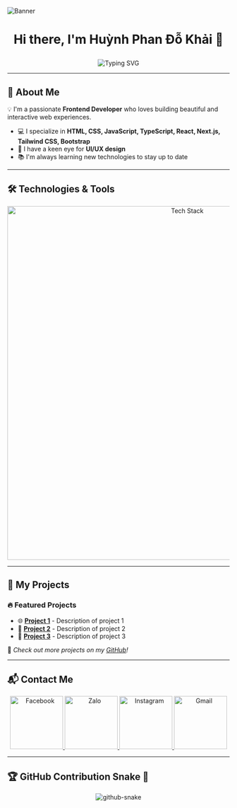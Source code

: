 ![Banner](https://your-banner-url.com/banner.png)

# <p align="center"><b><span style="animation: fadeIn 2s ease-in-out; display: block;">Hi there, I'm Huỳnh Phan Đỗ Khải 👋</span></b></p>

<p align="center">
  <img src="https://readme-typing-svg.herokuapp.com?font=Fira+Code&pause=1000&color=F7B93E&width=435&center=true&lines=Frontend+Developer;Passionate+about+UI%2FUX+Design;Always+learning+new+technologies" alt="Typing SVG" />
</p>

---

## 🚀 About Me

💡 I'm a passionate **Frontend Developer** who loves building beautiful and interactive web experiences.

- 💻 I specialize in **HTML, CSS, JavaScript, TypeScript, React, Next.js, Tailwind CSS, Bootstrap**
- 🎨 I have a keen eye for **UI/UX design**
- 📚 I'm always learning new technologies to stay up to date

---

## 🛠️ Technologies & Tools

<p align="center">
  <img src="https://skillicons.dev/icons?i=html,css,js,ts,react,nextjs,tailwind,bootstrap,redux,sass,figma,git,github,vscode,nodejs,express,mongodb" alt="Tech Stack" width="800" />
</p>

---

## 📂 My Projects

### 🔥 Featured Projects
- 🌐 **[Project 1](https://github.com/yourusername/project1)** - Description of project 1
- 🚀 **[Project 2](https://github.com/yourusername/project2)** - Description of project 2
- 🎨 **[Project 3](https://github.com/yourusername/project3)** - Description of project 3

📌 *Check out more projects on my [GitHub](https://github.com/yourusername?tab=repositories)!*

---

## 📬 Contact Me

<p align="center">
  <a href="https://www.facebook.com/yourusername" target="_blank">
    <img src="https://img.shields.io/badge/Facebook-1877F2?style=for-the-badge&logo=facebook&logoColor=white" alt="Facebook" width="120" />
  </a>
  <a href="https://zalo.me/yourusername" target="_blank">
    <img src="https://img.shields.io/badge/Zalo-0073E6?style=for-the-badge&logo=zalo&logoColor=white" alt="Zalo" width="120" />
  </a>
  <a href="https://www.instagram.com/yourusername" target="_blank">
    <img src="https://img.shields.io/badge/Instagram-E4405F?style=for-the-badge&logo=instagram&logoColor=white" alt="Instagram" width="120" />
  </a>
  <a href="mailto:yourname@gmail.com" target="_blank">
    <img src="https://img.shields.io/badge/Gmail-D14836?style=for-the-badge&logo=gmail&logoColor=white" alt="Gmail" width="120" />
  </a>
</p>

---

## 🏆 GitHub Contribution Snake 🐍

<p align="center">
  <picture>
    <source media="(prefers-color-scheme: dark)" srcset="https://raw.githubusercontent.com/tobiasmeyhoefer/tobiasmeyhoefer/output/github-snake-dark.svg" />
    <source media="(prefers-color-scheme: light)" srcset="https://raw.githubusercontent.com/tobiasmeyhoefer/tobiasmeyhoefer/output/github-snake.svg" />
    <img alt="github-snake" src="https://raw.githubusercontent.com/tobiasmeyhoefer/tobiasmeyhoefer/output/github-snake.svg" />
  </picture>
</p>
